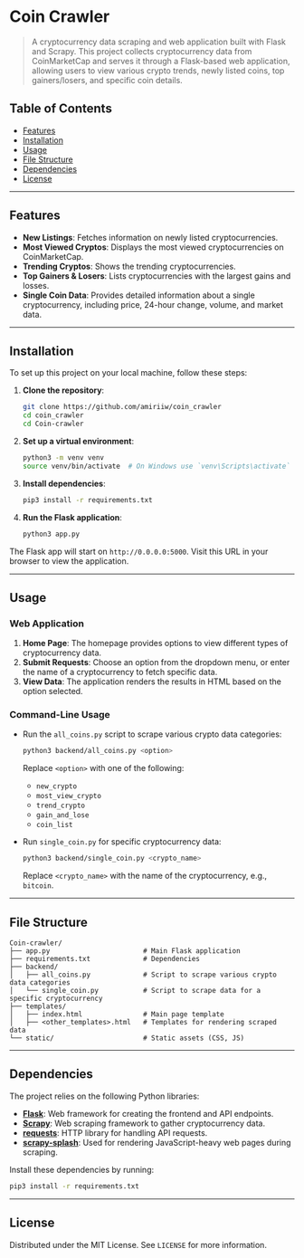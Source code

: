 # Coin Crawler

> A cryptocurrency data scraping and web application built with Flask and Scrapy. This project collects cryptocurrency data from CoinMarketCap and serves it through a Flask-based web application, allowing users to view various crypto trends, newly listed coins, top gainers/losers, and specific coin details.

## Table of Contents

- [Features](#features)
- [Installation](#installation)
- [Usage](#usage)
- [File Structure](#file-structure)
- [Dependencies](#dependencies)
- [License](#license)

---

## Features

- **New Listings**: Fetches information on newly listed cryptocurrencies.
- **Most Viewed Cryptos**: Displays the most viewed cryptocurrencies on CoinMarketCap.
- **Trending Cryptos**: Shows the trending cryptocurrencies.
- **Top Gainers & Losers**: Lists cryptocurrencies with the largest gains and losses.
- **Single Coin Data**: Provides detailed information about a single cryptocurrency, including price, 24-hour change, volume, and market data.

---

## Installation

To set up this project on your local machine, follow these steps:

1. **Clone the repository**:
   ```bash
   git clone https://github.com/amiriiw/coin_crawler
   cd coin_crawler
   cd Coin-crawler
   ```

2. **Set up a virtual environment**:
   ```bash
   python3 -m venv venv
   source venv/bin/activate  # On Windows use `venv\Scripts\activate`
   ```

3. **Install dependencies**:
   ```bash
   pip3 install -r requirements.txt
   ```

4. **Run the Flask application**:
   ```bash
   python3 app.py
   ```

The Flask app will start on `http://0.0.0.0:5000`. Visit this URL in your browser to view the application.

---

## Usage

### Web Application

1. **Home Page**: The homepage provides options to view different types of cryptocurrency data.
2. **Submit Requests**: Choose an option from the dropdown menu, or enter the name of a cryptocurrency to fetch specific data.
3. **View Data**: The application renders the results in HTML based on the option selected.

### Command-Line Usage

- Run the `all_coins.py` script to scrape various crypto data categories:
  ```bash
  python3 backend/all_coins.py <option>
  ```
  Replace `<option>` with one of the following:
  - `new_crypto`
  - `most_view_crypto`
  - `trend_crypto`
  - `gain_and_lose`
  - `coin_list`

- Run `single_coin.py` for specific cryptocurrency data:
  ```bash
  python3 backend/single_coin.py <crypto_name>
  ```
  Replace `<crypto_name>` with the name of the cryptocurrency, e.g., `bitcoin`.

---

## File Structure

```plaintext
Coin-crawler/
├── app.py                       # Main Flask application
├── requirements.txt             # Dependencies
├── backend/
│   ├── all_coins.py             # Script to scrape various crypto data categories
│   └── single_coin.py           # Script to scrape data for a specific cryptocurrency
├── templates/
│   ├── index.html               # Main page template
│   ├── <other_templates>.html   # Templates for rendering scraped data
└── static/                      # Static assets (CSS, JS)
```

---

## Dependencies

The project relies on the following Python libraries:

- **[Flask](https://flask.palletsprojects.com/)**: Web framework for creating the frontend and API endpoints.
- **[Scrapy](https://scrapy.org/)**: Web scraping framework to gather cryptocurrency data.
- **[requests](https://docs.python-requests.org/)**: HTTP library for handling API requests.
- **[scrapy-splash](https://github.com/scrapy-plugins/scrapy-splash)**: Used for rendering JavaScript-heavy web pages during scraping.

Install these dependencies by running:
```bash
pip3 install -r requirements.txt
```

---

## License

Distributed under the MIT License. See `LICENSE` for more information.
